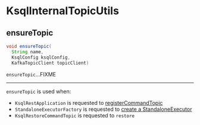 # KsqlInternalTopicUtils

## <span id="ensureTopic"> ensureTopic

```java
void ensureTopic(
  String name,
  KsqlConfig ksqlConfig,
  KafkaTopicClient topicClient)
```

`ensureTopic`...FIXME

---

`ensureTopic` is used when:

* `KsqlRestApplication` is requested to [registerCommandTopic](rest/KsqlRestApplication.md#registerCommandTopic)
* `StandaloneExecutorFactory` is requested to [create a StandaloneExecutor](rest/StandaloneExecutorFactory.md#create)
* `KsqlRestoreCommandTopic` is requested to `restore`
